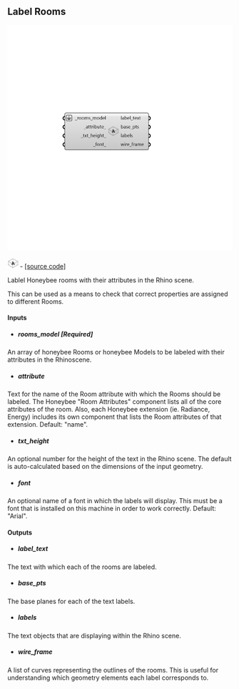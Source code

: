 ## Label Rooms

![](../../images/components/Label_Rooms.png)

![](../../images/icons/Label_Rooms.png) - [[source code]](https://github.com/ladybug-tools/honeybee-grasshopper-core/blob/master/honeybee_grasshopper_core/src//HB%20Label%20Rooms.py)


Lablel Honeybee rooms with their attributes in the Rhino scene. 

This can be used as a means to check that correct properties are assigned to different Rooms. 



#### Inputs
* ##### rooms_model [Required]
An array of honeybee Rooms or honeybee Models to be labeled with their attributes in the Rhinoscene. 
* ##### attribute 
Text for the name of the Room attribute with which the Rooms should be labeled. The Honeybee "Room Attributes" component lists all of the core attributes of the room. Also, each Honeybee extension (ie. Radiance, Energy) includes its own component that lists the Room attributes of that extension. Default: "name". 
* ##### txt_height 
An optional number for the height of the text in the Rhino scene.  The default is auto-calculated based on the dimensions of the input geometry. 
* ##### font 
An optional name of a font in which the labels will display. This must be a font that is installed on this machine in order to work correctly. Default: "Arial". 

#### Outputs
* ##### label_text
The text with which each of the rooms are labeled. 
* ##### base_pts
The base planes for each of the text labels. 
* ##### labels
The text objects that are displaying within the Rhino scene. 
* ##### wire_frame
A list of curves representing the outlines of the rooms. This is useful for understanding which geometry elements each label corresponds to. 